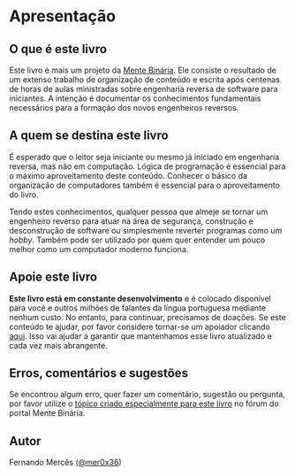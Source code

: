 # Apresentação

## O que é este livro

Este livro é mais um projeto da [Mente Binária](https://www.mentebinaria.com.br/). Ele consiste o resultado de um extenso trabalho de organização de conteúdo e escrita após centenas de horas de aulas ministradas sobre engenharia reversa de software para iniciantes. A intenção é documentar os conhecimentos fundamentais necessários para a formação dos novos engenheiros reversos.

## A quem se destina este livro

É esperado que o leitor seja iniciante ou mesmo já iniciado em engenharia reversa, mas não em computação. Lógica de programação é essencial para o máximo aproveitamento deste conteúdo. Conhecer o básico da organização de computadores também é essencial para o aproveitamento do livro.

Tendo estes conhecimentos, qualquer pessoa que almeje se tornar um engenheiro reverso para atuar na área de segurança, construção e desconstrução de software ou simplesmente reverter programas como um _hobby_. Também pode ser utilizado por quem quer entender um pouco melhor como um computador moderno funciona.

## Apoie este livro

**Este livro está em constante desenvolvimento** e é colocado disponível para você e outros milhões de falantes da língua portuguesa mediante nenhum custo. No entanto, para continuar, precisamos de doações. Se este conteúdo te ajudar, por favor considere tornar-se um apoiador clicando [aqui](http://menteb.in/apoie). Isso vai ajudar a garantir que mantenhamos esse livro atualizado e cada vez mais abrangente.

## Erros, comentários e sugestões

Se encontrou algum erro, quer fazer um comentário, sugestão ou pergunta, por favor utilize o [tópico criado especialmente para este livro](https://www.mentebinaria.com.br/forums/topic/341-livro-fundamentos-de-engenharia-reversa/) no fórum do portal Mente Binária.

## Autor

Fernando Mercês \([@mer0x36](https://twitter.com/mer0x36)\)

